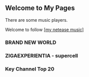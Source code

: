 ## Welcome to My Pages

There are some music players.

Welcome to follow <a href="https://music.163.com/#/user/home?id=55641291" target="_blank">[my netease music]</a>

<!-- require APlayer -->
<link rel="stylesheet" href="https://cdn.jsdelivr.net/npm/aplayer/dist/APlayer.min.css">
<script src="https://cdn.jsdelivr.net/npm/aplayer/dist/APlayer.min.js"></script>
<!-- require MetingJS -->
<script src="https://cdn.jsdelivr.net/npm/meting@2/dist/Meting.min.js"></script>
<meting-js
  id="643137029"
  server="netease"
  type="playlist"
  fixed="false"
  autoplay="true"
  theme="#e6e6e6"
  order="list"
  list-folded="false"
  list-max-height="330px"
        >
</meting-js>

### BRAND NEW WORLD

<!-- require APlayer -->
<link rel="stylesheet" href="https://cdn.jsdelivr.net/npm/aplayer/dist/APlayer.min.css">
<script src="https://cdn.jsdelivr.net/npm/aplayer/dist/APlayer.min.js"></script>
<!-- require MetingJS -->
<script src="https://cdn.jsdelivr.net/npm/meting@2/dist/Meting.min.js"></script>
<meting-js
	id="4938683"
	server="netease"
	type="song"
	theme="#e6e6e6"
	autoplay="false"
	order="list"
	list-folded="false"
	loop="none"
		   >
</meting-js>

### ZIGAEXPERIENTIA - supercell

<!-- require APlayer -->
<link rel="stylesheet" href="https://cdn.jsdelivr.net/npm/aplayer/dist/APlayer.min.css">
<script src="https://cdn.jsdelivr.net/npm/aplayer/dist/APlayer.min.js"></script>
<!-- require MetingJS -->
<script src="https://cdn.jsdelivr.net/npm/meting@2/dist/Meting.min.js"></script>
<meting-js
	id="2711370"
	server="netease"
	type="album"
	fixed="false"
	autoplay="false"
	theme="#e6e6e6"
	order="list"
	list-folded="false"
    	loop="none"
	list-max-height="1200px"
	   >
</meting-js>

### Key Channel Top 20

<!-- require APlayer -->
<link rel="stylesheet" href="https://cdn.jsdelivr.net/npm/aplayer/dist/APlayer.min.css">
<script src="https://cdn.jsdelivr.net/npm/aplayer/dist/APlayer.min.js"></script>
<!-- require MetingJS -->
<script src="https://cdn.jsdelivr.net/npm/meting@2/dist/Meting.min.js"></script>
<meting-js
	id="4882972704"
	server="netease"
	type="playlist"
	fixed="false"
	autoplay="false"
	theme="#e6e6e6"
	order="list"
    	loop="none"
	list-folded="false"
	list-max-height="1200px"
		   >
</meting-js>
